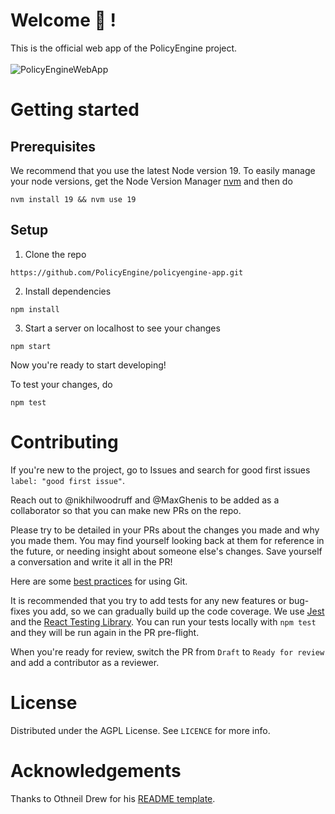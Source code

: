 # Welcome :wave: !
This is the official web app of the PolicyEngine project. <br/><br/>
![PolicyEngineWebApp](https://user-images.githubusercontent.com/117248915/221730075-b368a1df-d0d4-455c-8768-329e1eb9318e.png)

# Getting started

## Prerequisites
We recommend that you use the latest Node version 19. To easily manage your node versions, get the Node Version Manager [nvm](https://github.com/nvm-sh/nvm) and then do

```
nvm install 19 && nvm use 19
```

## Setup
1. Clone the repo
```
https://github.com/PolicyEngine/policyengine-app.git
```
2. Install dependencies

```
npm install
```
3. Start a server on localhost to see your changes
```
npm start
```
Now you're ready to start developing!

To test your changes, do
```
npm test
```

# Contributing
If you're new to the project, go to Issues and search for good first issues `label: "good first issue"`.

Reach out to @nikhilwoodruff and @MaxGhenis to be added as a collaborator so that you can make new PRs on the repo.

Please try to be detailed in your PRs about the changes you made and why you made them. You may find yourself looking back at them for reference in the future, or needing insight about someone else's changes. Save yourself a conversation and write it all in the PR!

Here are some [best practices](https://deepsource.io/blog/git-best-practices/) for using Git.

It is recommended that you try to add tests for any new features or bug-fixes you add, so we can gradually build up the code coverage. We use [Jest](https://jestjs.io/docs/tutorial-react) and the [React Testing Library](https://github.com/testing-library/react-testing-library). You can run your tests locally with `npm test` and they will be run again in the PR pre-flight.

When you're ready for review, switch the PR from `Draft` to `Ready for review` and add a contributor as a reviewer.

# License
Distributed under the AGPL License. See `LICENCE` for more info.

# Acknowledgements
Thanks to Othneil Drew for his [README template](https://github.com/othneildrew/Best-README-Template).

